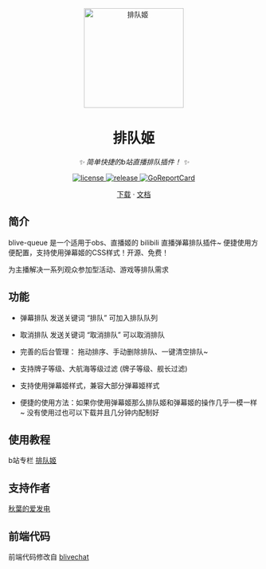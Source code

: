<div align="center">

<img src="https://user-images.githubusercontent.com/36563862/171974383-fa4066b7-331e-4550-9d97-0b2e36791a4c.png" width="200" height="200" alt="排队姬">

# 排队姬
_✨ 简单快捷的b站直播排队插件！ ✨_

</div>

<p align="center">
  <a href="https://raw.githubusercontent.com/Akegarasu/blive-queue/master/LICENSE">
    <img src="https://img.shields.io/github/license/Akegarasu/blive-queue" alt="license">
  </a>
  <a href="https://github.com/Akegarasu/blive-queue/releases">
    <img src="https://img.shields.io/github/v/release/Akegarasu/blive-queue?color=blueviolet&include_prereleases" alt="release">
  </a>
  <a href="https://goreportcard.com/report/github.com/Akegarasu/blive-queue">
    <img src="https://goreportcard.com/badge/github.com/Akegarasu/blive-queue" alt="GoReportCard">
  </a>
</p>

<p align="center">
  <a href="https://github.com/Akegarasu/blive-queue/releases">下载</a>
  ·
  <a href="https://github.com/Akegarasu/blive-queue/blob/main/README.md">文档</a>
</p>

## 简介
blive-queue 是一个适用于obs、直播姬的 bilibili 直播弹幕排队插件~ 便捷使用方便配置，支持使用弹幕姬的CSS样式！开源、免费！

为主播解决一系列观众参加型活动、游戏等排队需求

## 功能

- 弹幕排队 发送关键词 “排队” 可加入排队队列

- 取消排队 发送关键词 “取消排队” 可以取消排队

- 完善的后台管理： 拖动排序、手动删除排队、一键清空排队~

- 支持牌子等级、大航海等级过滤 (牌子等级、舰长过滤)

- 支持使用弹幕姬样式，兼容大部分弹幕姬样式

- 便捷的使用方法：如果你使用弹幕姬那么排队姬和弹幕姬的操作几乎一模一样~ 没有使用过也可以下载并且几分钟内配制好

## 使用教程

b站专栏 [排队姬](https://www.bilibili.com/read/cv16545025)

## 支持作者

[秋葉的爱发电](https://afdian.net/@akibanzu)

## 前端代码

前端代码修改自 [blivechat](https://github.com/xfgryujk/blivechat)